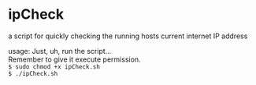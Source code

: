 # ipCheck
a script for quickly checking the running hosts current internet IP address

usage:
  Just, uh, run the script...  
  Remember to give it execute permission.  
    `$ sudo chmod +x ipCheck.sh`  
    `$ ./ipCheck.sh`  
